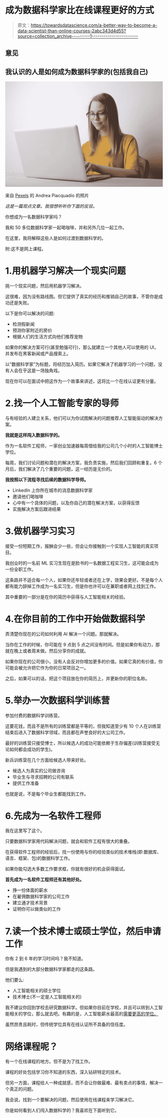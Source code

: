 # 成为数据科学家比在线课程更好的方式

> 原文：<https://towardsdatascience.com/a-better-way-to-become-a-data-scientist-than-online-courses-2abc343d4d55?source=collection_archive---------1----------------------->

## 意见

## 我认识的人是如何成为数据科学家的(包括我自己)

![](img/f1eab498912644ee59080c4606d77b23.png)

来自 [Pexels](https://www.pexels.com/photo/woman-in-yellow-crew-neck-t-shirt-wearing-eyeglasses-using-laptop-3885731/?utm_content=attributionCopyText&utm_medium=referral&utm_source=pexels) 的 Andrea Piacquadio 的照片

*这是一篇观点文章。我很想听听你下面的反驳。*

你想成为一名数据科学家吗？

我和 50 多位数据科学家一起喝咖啡，并和另外几位一起工作。

在这里，我将解释这些人是如何过渡到数据科学的。

附:这不是网上课程。

# 1.用机器学习解决一个现实问题

挑一个现实问题，然后用机器学习解决。

这很难，因为没有路线图。但它提供了真实的经历和推销自己的故事，不管你是成功还是失败。

以下是你可以解决的问题:

*   检测假新闻
*   预测你家附近的房价
*   根据人们的生活方式向他们推荐宠物

如果你的解决方案可行(甚至勉强可行)，那么就建立一个其他人可以使用的 UI，并发布在黑客新闻或产品搜索上。

以“数据科学家”为标题，将经历加入简历。如果它解决了机器学习的一个问题，没有人会在乎这是一场独角戏。

现在你可以在面试中把这作为一个故事来讲述，这将比一个在线认证更有分量。

# 2.找一个人工智能专家的导师

与有经验的人建立关系，他们可以为你试图解决的问题推荐人工智能驱动的解决方案。

**我就是这样闯入数据科学的。**

作为一名软件工程师，一家创业加速器每周借给我的公司几个小时的人工智能博士学位。

每周，我们讨论问题和潜在的解决方案，我负责实施，然后我们回顾和重复。6 个月后，我们解决了几个重要的问题，这一经历是无价的。

**我按照以下流程寻找后续的数据科学导师。**

*   LinkedIn 上你所在城市的消息数据科学家
*   邀请他们喝咖啡
*   心中有一个具体的问题，以及你自己的潜在解决方案，以获得反馈
*   实施解决方案后跟进结果

# 3.做机器学习实习

接受一份短期工作，报酬会少一些，但会让你接触到一个实现人工智能的真实项目。

我创业时的一名前 ML 实习生现在是脸书的一名数据工程实习生，这可能会成为一份全职工作。

这条路并不适合每一个人，如果你还年轻或者还在上学，效果会更好。不是每个人都有能力辞掉工作成为一名实习生，但是你也许可以在兼职或者网上找到工作。

其中重要的一部分是在你的简历中获得与人工智能相关的经验。

# 4.在你目前的工作中开始做数据科学

弄清楚你现在的公司如何利用 AI 解决一个问题。那就解决。

当你在工作的时候，你可能在 9 点到 5 点之间没有时间。但是如果你有动力，那就在晚上或者周末做。然后分享你的成就。

如果你现在的公司很小，没有人会反对你增加更多的价值。如果它真的有价值，你可能会被允许把它作为你的日常项目之一。

之后，如果可以的话，把这个项目放在你的简历上，并更新你的职位名称。

# 5.举办一次数据科学训练营

参加付费的数据科学训练营。

这要花钱，而且不是所有的训练营都是平等的，但我知道至少有 10 个人在训练营结束后进入了数据科学领域，而且都在声誉良好的大公司工作。

最好的训练营只接受博士，所以候选人的成功可能依赖于生存偏差(训练营接受无论如何都会成功的学生)。

新兵训练营在几个方面给候选人带来好处。

*   候选人为真实的公司做咨询
*   毕业生与寻求招聘的公司有联系
*   提供工作准备

也就是说，不是每个毕业生都能找到工作。

# 6.先成为一名软件工程师

我在这里写了这个。

只要数据科学家用代码解决问题，就会和软件工程有很大的重叠。

在获得软件工程师的经验后，找一份使用与你的经验类似的技术堆栈(即:数据库、语言、框架、包)的数据科学工作。

如果你能勾选大多数工作要求框，你就有很好的机会获得面试。

**首先成为一名软件工程师还有其他好处。**

*   挣一份体面的薪水
*   在雇佣数据科学家的公司工作
*   建立通才技术背景
*   证明你可以做类似的工作

# 7.读一个技术博士或硕士学位，然后申请工作

你有 2 到 6 年的学习时间吗？我不知道。

但是我遇到的大部分数据科学家都走的这条路。

他们要么:

*   人工智能相关的硕士学位
*   技术博士(不一定是人工智能相关的)

我不建议你回到学校去研究数据科学。但如果你目前在学校，并且可以转到人工智能相关的学位，那么就去吧。有趣的是，人工智能薪水最高的[需要更高的学位。](https://www.nytimes.com/2018/04/19/technology/artificial-intelligence-salaries-openai.html)

虽然昂贵且耗时，但传统学位具有在线认证所不具备的信任度。

# 网络课程呢？

有一个在线课程的地方。但不是为了找工作。

课程的好处包括学习你不知道的东西，深入钻研特定的技术。

但另一方面，课程给人一种成就感，而不会让你做最难、最有卖点的事情，解决一个真正的问题。

我会说，找到一个要解决的问题，然后使用在线课程来学习解决它。

你是如何看到人们闯入数据科学的？我喜欢在下面听到它。